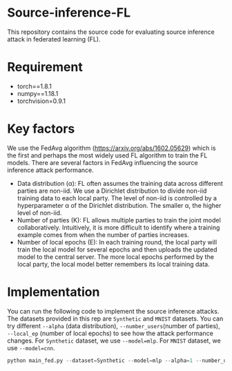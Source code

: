 # Source-inference-FL
This repository contains the source code for evaluating source inference attack in federated learning (FL). 

# Requirement
* torch==1.8.1
* numpy==1.18.1
* torchvision=0.9.1

# Key factors
We use the FedAvg algorithm (https://arxiv.org/abs/1602.05629) which is the first and perhaps the most widely used FL algorithm to train the FL models. There are several factors in FedAvg influencing the source inference attack performance.

* Data distribution (α): FL often assumes the training data across different parties are non-iid. We use a Dirichlet distribution to divide non-iid training data to each local party. The level of non-iid is controlled by a hyperparameter α of the Dirichlet distribution. The smaller α, the higher level of non-iid.
* Number of parties (K): FL allows multiple parties to train the joint model collaboratively. Intuitively, it is more difficult to identify where a training example comes from when the number of parties increases.
* Number of local epochs (E): In each training round, the local party will train the local model for several epochs and then uploads the updated model to the central server. The more local epochs performed by the local party, the local model better remembers its local training data.

# Implementation
You can run the following code to implement the source inference attacks. The datasets provided in this rep are `Synthetic` and `MNIST` datasets. You can try different `--alpha` (data distribution), `--number_users`(number of parties), `--local_ep` (number of local epochs) to see how the attack performance changes. For `Synthetic` dataset, we use `--model=mlp`. For `MNIST` dataset, we use `--model=cnn`.
```python
python main_fed.py --dataset=Synthetic --model=mlp --alpha=1 --number_users=10 --local_ep=5
```
